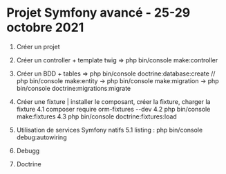 
# Projet Symfony avancé - 25-29 octobre 2021 

1. Créer un projet

2. Créer un controller + template twig => php bin/console make:controller

3. Créer un BDD + tables => php bin/console doctrine:database:create // php bin/console make:entity -> php bin/console make:migration -> php bin/console
doctrine:migrations:migrate

4. Créer une fixture | installer le composant, créer la fixture, charger la fixture
  4.1 composer require orm-fixtures --dev
  4.2 php bin/console make:fixtures
  4.3 php bin/console doctrine:fixtures:load 
  
5. Utilisation de services Symfony natifs
  5.1 listing : php bin/console debug:autowiring

6. Debugg
7. Doctrine
